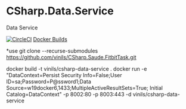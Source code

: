 # CSharp.Data.Service
Data Service

[![CircleCI](https://circleci.com/gh/vinils/CSharp.Data.Service.svg?style=svg)](https://circleci.com/gh/vinils/CSharp.Data.Service)
<a href="https://hub.docker.com/r/vinils/csharp-data-service/builds" target="_blank">Docker Builds</a>

*use git clone --recurse-submodules https://github.com/vinils/CSharp.Saude.FitbitTask.git

docker build -t vinils/csharp-data-service .
docker run -e "DataContext=Persist Security Info=False;User ID=sa;Password=P@ssword1;Data Source=w19docker6,1433;MultipleActiveResultSets=True; Initial Catalog=DataContext" -p 8002:80 -p 8003:443 -d vinils/csharp-data-service
